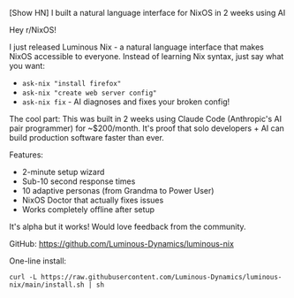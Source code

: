 [Show HN] I built a natural language interface for NixOS in 2 weeks using AI

Hey r/NixOS!

I just released Luminous Nix - a natural language interface that makes NixOS accessible to everyone. Instead of learning Nix syntax, just say what you want:

- `ask-nix "install firefox"` 
- `ask-nix "create web server config"`
- `ask-nix fix` - AI diagnoses and fixes your broken config!

The cool part: This was built in 2 weeks using Claude Code (Anthropic's AI pair programmer) for ~$200/month. It's proof that solo developers + AI can build production software faster than ever.

Features:
- 2-minute setup wizard
- Sub-10 second response times 
- 10 adaptive personas (from Grandma to Power User)
- NixOS Doctor that actually fixes issues
- Works completely offline after setup

It's alpha but it works! Would love feedback from the community.

GitHub: https://github.com/Luminous-Dynamics/luminous-nix

One-line install:
```
curl -L https://raw.githubusercontent.com/Luminous-Dynamics/luminous-nix/main/install.sh | sh
```
